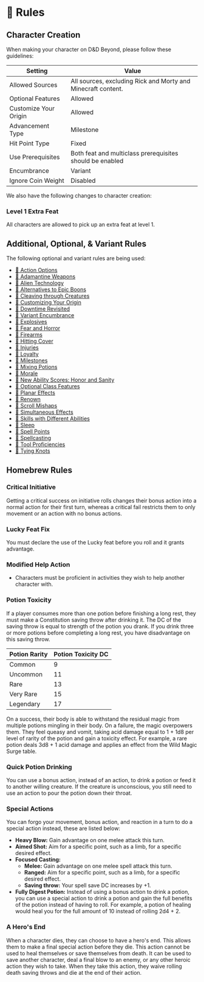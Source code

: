# 📜 Rules

## Character Creation

When making your character on D&D Beyond, please follow these guidelines:

| Setting               | Value                                                        |
| --------------------- | ------------------------------------------------------------ |
| Allowed Sources       | All sources, excluding Rick and Morty and Minecraft content. |
| Optional Features     | Allowed                                                      |
| Customize Your Origin | Allowed                                                      |
| Advancement Type      | Milestone                                                    |
| Hit Point Type        | Fixed                                                        |
| Use Prerequisites     | Both feat and multiclass prerequisites should be enabled     |
| Encumbrance           | Variant                                                      |
| Ignore Coin Weight    | Disabled                                                     |

We also have the following changes to character creation:

### Level 1 Extra Feat

All characters are allowed to pick up an extra feat at level 1.

## Additional, Optional, & Variant Rules

The following optional and variant rules are being used:

- [🐉 Action Options](https://www.dndbeyond.com/sources/dmg/dungeon-masters-workshop#ActionOptions)
- [🐉 Adamantine Weapons](https://www.dndbeyond.com/sources/xgte/dungeon-masters-tools#AdamantineWeapons)
- [🐉 Alien Technology](https://www.dndbeyond.com/sources/dmg/dungeon-masters-workshop#AlienTechnology)
- [🐉 Alternatives to Epic Boons](https://www.dndbeyond.com/sources/dmg/other-rewards#_idContainer056)
- [🐉 Cleaving through Creatures](https://www.dndbeyond.com/sources/dmg/dungeon-masters-workshop#CleavingthroughCreatures)
- [🐉 Customizing Your Origin](https://www.dndbeyond.com/sources/tcoe/character-options#CustomizingYourOrigin)
- [🐉 Downtime Revisited](https://www.dndbeyond.com/sources/xgte/downtime-revisited)
- [🐉 Variant Encumbrance](https://www.dndbeyond.com/sources/phb/using-ability-scores#VariantEncumbrance)
- [🐉 Explosives](https://www.dndbeyond.com/sources/dmg/dungeon-masters-workshop#Explosives)
- [🐉 Fear and Horror](https://www.dndbeyond.com/sources/dmg/dungeon-masters-workshop#FearandHorror)
- [🐉 Firearms](https://www.dndbeyond.com/sources/dmg/dungeon-masters-workshop#Firearms)
- [🐉 Hitting Cover](https://www.dndbeyond.com/sources/dmg/dungeon-masters-workshop#HittingCover)
- [🐉 Injuries](https://www.dndbeyond.com/sources/dmg/dungeon-masters-workshop#Injuries)
- [🐉 Loyalty](https://www.dndbeyond.com/sources/dmg/creating-nonplayer-characters#OptionalRuleLoyalty)
- [🐉 Milestones](https://www.dndbeyond.com/sources/dmg/running-the-game#Milestones)
- [🐉 Mixing Potions](https://www.dndbeyond.com/sources/dmg/treasure#_idContainer012)
- [🐉 Morale](https://www.dndbeyond.com/sources/dmg/dungeon-masters-workshop#Morale)
- [🐉 New Ability Scores: Honor and Sanity](https://www.dndbeyond.com/sources/dmg/dungeon-masters-workshop#NewAbilityScoresHonorandSanity)
- [🐉 Optional Class Features](https://5e.tools/variantrules.html#optional%20class%20features_tce)
- [🐉 Planar Effects](https://5e.tools/variantrules.html#planar%20effects_dmg)
- [🐉 Renown](https://www.dndbeyond.com/sources/dmg/a-world-of-your-own#Renown)
- [🐉 Scroll Mishaps](https://www.dndbeyond.com/magic-items/spell-scroll#ScrollMishap)
- [🐉 Simultaneous Effects](https://www.dndbeyond.com/sources/xgte/dungeon-masters-tools#SimultaneousEffects)
- [🐉 Skills with Different Abilities](https://www.dndbeyond.com/sources/phb/using-ability-scores#VariantSkillswithDifferentAbilities)
- [🐉 Sleep](https://www.dndbeyond.com/sources/xgte/dungeon-masters-tools#Sleep)
- [🐉 Spell Points](https://www.dndbeyond.com/sources/dmg/dungeon-masters-workshop#VariantSpellPoints)
- [🐉 Spellcasting](https://www.dndbeyond.com/sources/xgte/dungeon-masters-tools#Spellcasting)
- [🐉 Tool Proficiencies](https://www.dndbeyond.com/sources/xgte/dungeon-masters-tools#ToolProficiencies)
- [🐉 Tying Knots](https://www.dndbeyond.com/sources/xgte/dungeon-masters-tools#TyingKnots)

## Homebrew Rules

### Critical Initiative

Getting a critical success on initiative rolls changes their bonus action into a normal action for their first turn, whereas a critical fail restricts them to only movement or an action with no bonus actions.

### Lucky Feat Fix

You must declare the use of the Lucky feat before you roll and it grants advantage.

### Modified Help Action

- Characters must be proficient in activities they wish to help another character with.

### Potion Toxicity

If a player consumes more than one potion before finishing a long rest, they must make a Constitution saving throw after drinking it. The DC of the saving throw is equal to strength of the potion you drank. If you drink three or more potions before completing a long rest, you have disadvantage on this saving throw.

| Potion Rarity | Potion Toxicity DC |
| ------------- | ------------------ |
| Common        | 9                  |
| Uncommon      | 11                 |
| Rare          | 13                 |
| Very Rare     | 15                 |
| Legendary     | 17                 |

On a success, their body is able to withstand the residual magic from multiple potions mingling in their body. On a failure, the magic overpowers them. They feel queasy and vomit, taking acid damage equal to 1 + 1d8 per level of rarity of the potion and gain a toxicity effect. For example, a rare potion deals 3d8 + 1 acid damage and applies an effect from the Wild Magic Surge table.

### Quick Potion Drinking

You can use a bonus action, instead of an action, to drink a potion or feed it to another willing creature. If the creature is unconscious, you still need to use an action to pour the potion down their throat.

### Special Actions

You can forgo your movement, bonus action, and reaction in a turn to do a special action instead, these are listed below:

- **Heavy Blow:** Gain advantage on one melee attack this turn.
- **Aimed Shot:** Aim for a specific point, such as a limb, for a specific desired effect.
- **Focused Casting:**
  - **Melee:** Gain advantage on one melee spell attack this turn.
  - **Ranged:** Aim for a specific point, such as a limb, for a specific desired effect.
  - **Saving throw:** Your spell save DC increases by +1.
- **Fully Digest Potion:** Instead of using a bonus action to drink a potion, you can use a special action to drink a potion and gain the full benefits of the potion instead of having to roll. For example, a potion of healing would heal you for the full amount of 10 instead of rolling 2d4 + 2.

### A Hero's End

When a character dies, they can choose to have a hero's end. This allows them to make a final special action before they die. This action cannot be used to heal themselves or save themselves from death. It can be used to save another character, deal a final blow to an enemy, or any other heroic action they wish to take. When they take this action, they waive rolling death saving throws and die at the end of their action.
